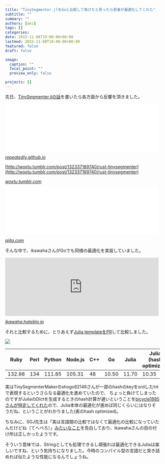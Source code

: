 ```yaml
---
title: "TinySegmenter.jlをGoと比較して負けたと思ったら若者が最適化してくれた"
subtitle: ""
summary: ""
authors: [aki]
tags: []
categories: 
date: 2015-11-08T19:00:00+00:00
lastmod: 2015-11-08T19:00:00+00:00
featured: false
draft: false

image:
  caption: ""
  focal_point: ""
  preview_only: false

projects: []
---
```

先日、[TinySegmenter.jlの話](https://chezou.hatenablog.com/entry/2015/10/21/234317)を書いたら各方面から反響を頂きました。

<iframe src="//hatenablog-parts.com/embed?url=http%3A%2F%2Frepeatedly.github.io%2Fja%2F2015%2F10%2Ftinysegmenter-benchmark-and-d%2F" title="TinySegmenterのベンチマーク + D言語版 - Go ahead!" class="embed-card embed-webcard" scrolling="no" frameborder="0" style="display: block; width: 100%; height: 155px; max-width: 500px; margin: 10px 0px;"></iframe><cite class="hatena-citation"><a href="http://repeatedly.github.io/ja/2015/10/tinysegmenter-benchmark-and-d/">repeatedly.github.io</a></cite>

[http://woxtu.tumblr.com/post/132337169740/rust-tinysegmenter](http://woxtu.tumblr.com/post/132337169740/rust-tinysegmenter)
<script async src="https://secure.assets.tumblr.com/post.js"></script><cite class="hatena-citation"><a href="http://woxtu.tumblr.com/post/132337169740/rust-tinysegmenter">woxtu.tumblr.com</a></cite>

<iframe src="//hatenablog-parts.com/embed?url=http%3A%2F%2Fqiita.com%2Fikasamt%2Fitems%2F471bfae96ce590a4fe82" title="ベンチマーク - TinySegmenterをCrystalで書いてみた。雑だけど。 - Qiita" class="embed-card embed-webcard" scrolling="no" frameborder="0" style="display: block; width: 100%; height: 155px; max-width: 500px; margin: 10px 0px;"></iframe><cite class="hatena-citation"><a href="http://qiita.com/ikasamt/items/471bfae96ce590a4fe82">qiita.com</a></cite>

そんな中で、ikawahaさんがGoでも同様の最適化を実装していました。

<iframe src="http://ikawaha.hateblo.jp/embed/2015/10/23/161351" title="TinySegmenter.jl の高速化手法を追っかけてみた - 押してダメならふて寝しろ" class="embed-card embed-blogcard" scrolling="no" frameborder="0" style="display: block; width: 100%; height: 190px; max-width: 500px; margin: 10px 0px;"></iframe><cite class="hatena-citation"><a href="http://ikawaha.hateblo.jp/entry/2015/10/23/161351">ikawaha.hateblo.jp</a></cite>

それと比較するために、とりあえず[Julia templateをPR](https://github.com/shogo82148/TinySegmenterMaker/pull/10)して比較しました。

![](/img/2015/11/08/190000/20151108175610.png)

| Ruby | Perl | Python | Node.js | C++ | Go | Julia | Julia (hash optimized) |
| --- | --- | --- | --- | --- | --- | --- | --- |
| 132.98 | 134 | 111.85 | 105.31 | 48 | 10.50 | 11.70 | 10.35 |

実はTinySegmenterMakerのshogo82148さんが一部のhashのkeyをordしたIntで表現するというさらなる最適化を進めていたので、 ちょっと負けてしまったのですがJuliaのDictを生成するときのhash計算が遅いということを[bicycle1885さんが特定してくれた](https://gist.github.com/bicycle1885/918a0fee5dbb3d68f05a)ので、Julia本体の最適化が進めば同じくらいにはなりそうだね、ということがわかりました(表のhash optimized)。

ちなみに、SGJ先生は「実は言語間の比較ではなくて最適化の比較になっていたんだけどね（てへぺろ）」[みたいなこと](https://github.com/chezou/TinySegmenter.jl/issues/8#issuecomment-154558591)を告白しており、ikawahaさんの目の付け所は正しかったようです。

そういう意味では、Stringとしても処理できるし頑張れば最適化できるJuliaは楽しいですね、という気持ちになりました。今時のコンパイル型の言語だと突き詰めれば似たような性能になるんでしょうね。


